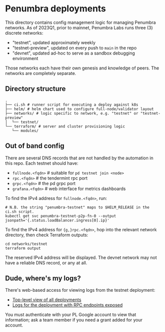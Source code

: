 # Penumbra deployments

This directory contains config management logic for managing
Penumbra networks. As of 2023Q1, prior to mainnet,
Penumbra Labs runs three (3) discrete networks:

  * "testnet", updated approximately weekly
  * "testnet-preview", updated on every push to `main` in the repo
  * "devnet", updated ad-hoc to serve as a sandbox debugging environment

Those networks each have their own genesis and knowledge of peers.
The networks are completely separate.

## Directory structure

```
.
├── ci.sh # runner script for executing a deploy against k8s
├── helm/ # helm chart used to configure full-node/validator layout
├── networks/ # logic specific to network, e.g. "testnet" or "testnet-preview"
│  └── testnet/
└── terraform/ # server and cluster provisioning logic
   └── modules/
```

## Out of band config
There are several DNS records that are not handled
by the automation in this repo. Each testnet should have:

* `fullnode.<fqdn>` # suitable for `pd testnet join <node>`
* `rpc.<fqdn>` # the tendermint rpc port
* `grpc.<fqdn>` # the pd grpc port
* `grafana.<fqdn>` # web interface for metrics dashboards

To find the IPv4 address for `fullnode.<fqdn>`, run:

```
# N.B. the string "penumbra-testnet" maps to $HELM_RELEASE in the ci.sh script.
kubectl get svc penumbra-testnet-p2p-fn-0 --output jsonpath='{.status.loadBalancer.ingress[0].ip}'
```

To find the IPv4 address for `{g,}rpc.<fqdn>`, hop into the relevant
network directory, then check Terraform outputs:

```
cd networks/testnet
terraform output
```

The reserved IPv4 address will be displayed. The devnet network may not have a reliable
DNS record, or any at all.

## Dude, where's my logs?

There's web-based access for viewing logs from the testnet deployment:

* [Top-level view of all deployments](https://console.cloud.google.com/kubernetes/workload/overview?project=penumbra-sl-testnet)
* [Logs for the deployment with RPC endpoints exposed](https://console.cloud.google.com/kubernetes/replicationcontroller/us-central1/testnet/default/penumbra-testnet-fn-0/logs?project=penumbra-sl-testnet)

You must authenticate with your PL Google account to view that information;
ask a team member if you need a grant added for your account.
